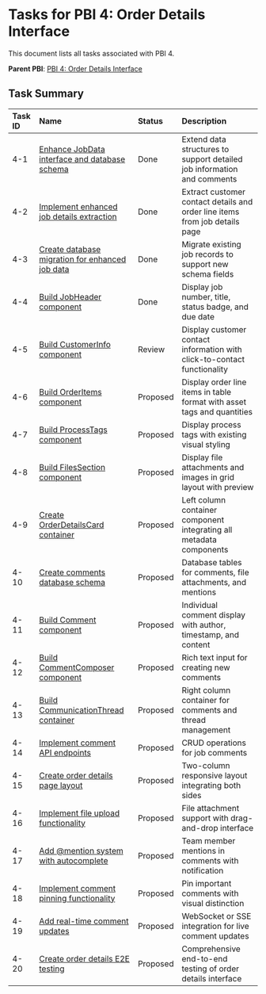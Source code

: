 # Tasks for PBI 4: Order Details Interface

This document lists all tasks associated with PBI 4.

**Parent PBI**: [PBI 4: Order Details Interface](./prd.md)

## Task Summary

| Task ID | Name                                                        | Status   | Description                                                                 |
| :------ | :---------------------------------------------------------- | :------- | :-------------------------------------------------------------------------- |
| 4-1     | [Enhance JobData interface and database schema](./4-1.md)   | Done     | Extend data structures to support detailed job information and comments     |
| 4-2     | [Implement enhanced job details extraction](./4-2.md)       | Done     | Extract customer contact details and order line items from job details page |
| 4-3     | [Create database migration for enhanced job data](./4-3.md) | Done     | Migrate existing job records to support new schema fields                   |
| 4-4     | [Build JobHeader component](./4-4.md)                       | Done     | Display job number, title, status badge, and due date                       |
| 4-5     | [Build CustomerInfo component](./4-5.md)                    | Review   | Display customer contact information with click-to-contact functionality    |
| 4-6     | [Build OrderItems component](./4-6.md)                      | Proposed | Display order line items in table format with asset tags and quantities     |
| 4-7     | [Build ProcessTags component](./4-7.md)                     | Proposed | Display process tags with existing visual styling                           |
| 4-8     | [Build FilesSection component](./4-8.md)                    | Proposed | Display file attachments and images in grid layout with preview             |
| 4-9     | [Create OrderDetailsCard container](./4-9.md)               | Proposed | Left column container component integrating all metadata components         |
| 4-10    | [Create comments database schema](./4-10.md)                | Proposed | Database tables for comments, file attachments, and mentions                |
| 4-11    | [Build Comment component](./4-11.md)                        | Proposed | Individual comment display with author, timestamp, and content              |
| 4-12    | [Build CommentComposer component](./4-12.md)                | Proposed | Rich text input for creating new comments                                   |
| 4-13    | [Build CommunicationThread container](./4-13.md)            | Proposed | Right column container for comments and thread management                   |
| 4-14    | [Implement comment API endpoints](./4-14.md)                | Proposed | CRUD operations for job comments                                            |
| 4-15    | [Create order details page layout](./4-15.md)               | Proposed | Two-column responsive layout integrating both sides                         |
| 4-16    | [Implement file upload functionality](./4-16.md)            | Proposed | File attachment support with drag-and-drop interface                        |
| 4-17    | [Add @mention system with autocomplete](./4-17.md)          | Proposed | Team member mentions in comments with notification                          |
| 4-18    | [Implement comment pinning functionality](./4-18.md)        | Proposed | Pin important comments with visual distinction                              |
| 4-19    | [Add real-time comment updates](./4-19.md)                  | Proposed | WebSocket or SSE integration for live comment updates                       |
| 4-20    | [Create order details E2E testing](./4-20.md)               | Proposed | Comprehensive end-to-end testing of order details interface                 |
